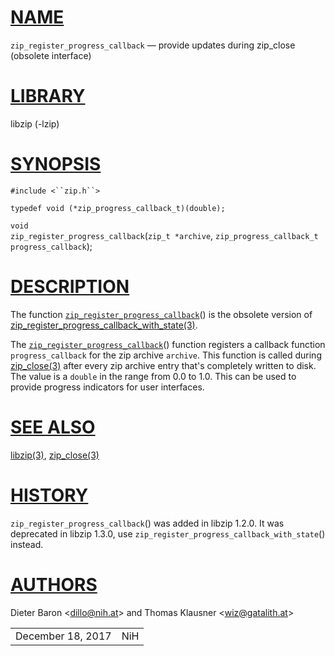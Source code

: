 # [NAME](#NAME)

`zip_register_progress_callback` — provide updates during zip_close
(obsolete interface)

# [LIBRARY](#LIBRARY)

libzip (-lzip)

# [SYNOPSIS](#SYNOPSIS)

`#include <``zip.h``>`

`typedef void (*zip_progress_callback_t)(double);`

`void`  
`zip_register_progress_callback`(`zip_t *archive`,
`zip_progress_callback_t progress_callback`);

# [DESCRIPTION](#DESCRIPTION)

The function
[`zip_register_progress_callback`](#zip_register_progress_callback)() is
the obsolete version of
[zip_register_progress_callback_with_state(3)](zip_register_progress_callback_with_state.md).

The
[`zip_register_progress_callback`](#zip_register_progress_callback~2)()
function registers a callback function `progress_callback` for the zip
archive `archive`. This function is called during
[zip_close(3)](zip_close.md) after every zip archive entry that's
completely written to disk. The value is a `double` in the range from
0.0 to 1.0. This can be used to provide progress indicators for user
interfaces.

# [SEE ALSO](#SEE_ALSO)

[libzip(3)](libzip.md), [zip_close(3)](zip_close.md)

# [HISTORY](#HISTORY)

`zip_register_progress_callback`() was added in libzip 1.2.0. It was
deprecated in libzip 1.3.0, use
`zip_register_progress_callback_with_state`() instead.

# [AUTHORS](#AUTHORS)

Dieter Baron \<[dillo@nih.at](mailto:dillo@nih.at)\> and Thomas Klausner
\<[wiz@gatalith.at](mailto:wiz@gatalith.at)\>

|                   |     |
|-------------------|-----|
| December 18, 2017 | NiH |
